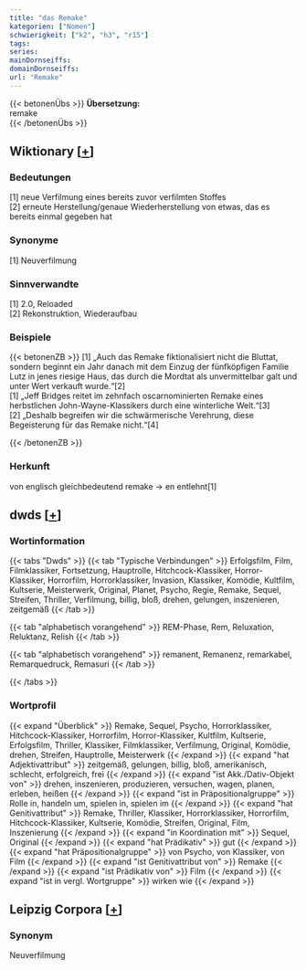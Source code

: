 ```yaml
---
title: "das Remake"
kategorien: ["Nomen"]
schwierigkeit: ["k2", "h3", "r15"]
tags:
series:
mainDornseiffs:
domainDornseiffs:
url: "Remake"
---
```


{{< betonenÜbs >}}
**Übersetzung:**  
remake  
{{< /betonenÜbs >}}

## Wiktionary [[+](https://de.wiktionary.org/wiki/Remake)]

### Bedeutungen
[1] neue Verfilmung eines bereits zuvor verfilmten Stoffes  
[2] erneute Herstellung/genaue Wiederherstellung von etwas, das es bereits einmal gegeben hat  

### Synonyme
[1] Neuverfilmung  

### Sinnverwandte
[1] 2.0, Reloaded  
[2] Rekonstruktion, Wiederaufbau  

### Beispiele
{{< betonenZB >}}
[1] „Auch das Remake fiktionalisiert nicht die Bluttat, sondern beginnt ein Jahr danach mit dem Einzug der fünfköpfigen Familie Lutz in jenes riesige Haus, das durch die Mordtat als unvermittelbar galt und unter Wert verkauft wurde.“[2]  
[1] „Jeff Bridges reitet im zehnfach oscarnominierten Remake eines herbstlichen John-Wayne-Klassikers durch eine winterliche Welt.“[3]  
[2] „Deshalb begreifen wir die schwärmerische Verehrung, diese Begeisterung für das Remake nicht.“[4]  

{{< /betonenZB >}}
### Herkunft
von englisch gleichbedeutend remake → en entlehnt[1]  



## dwds [[+](https://www.dwds.de/wb/Remake)]

### Wortinformation
{{< tabs "Dwds" >}}
{{< tab "Typische Verbindungen" >}}
Erfolgsfilm, Film, Filmklassiker, Fortsetzung, Hauptrolle, Hitchcock-Klassiker, Horror-Klassiker, Horrorfilm, Horrorklassiker, Invasion, Klassiker, Komödie, Kultfilm, Kultserie, Meisterwerk, Original, Planet, Psycho, Regie, Remake, Sequel, Streifen, Thriller, Verfilmung, billig, bloß, drehen, gelungen, inszenieren, zeitgemäß
{{< /tab >}}

{{< tab "alphabetisch vorangehend" >}}
REM-Phase, Rem, Reluxation, Reluktanz, Relish
{{< /tab >}}

{{< tab "alphabetisch vorangehend" >}}
remanent, Remanenz, remarkabel, Remarquedruck, Remasuri
{{< /tab >}}

{{< /tabs >}}

### Wortprofil
{{< expand "Überblick" >}} Remake, Sequel, Psycho, Horrorklassiker, Hitchcock-Klassiker, Horrorfilm, Horror-Klassiker, Kultfilm, Kultserie, Erfolgsfilm, Thriller, Klassiker, Filmklassiker, Verfilmung, Original, Komödie, drehen, Streifen, Hauptrolle, Meisterwerk {{< /expand >}}
{{< expand "hat Adjektivattribut" >}} zeitgemäß, gelungen, billig, bloß, amerikanisch, schlecht, erfolgreich, frei {{< /expand >}}
{{< expand "ist Akk./Dativ-Objekt von" >}} drehen, inszenieren, produzieren, versuchen, wagen, planen, erleben, heißen {{< /expand >}}
{{< expand "ist in Präpositionalgruppe" >}} Rolle in, handeln um, spielen in, spielen im {{< /expand >}}
{{< expand "hat Genitivattribut" >}} Remake, Thriller, Klassiker, Horrorklassiker, Horrorfilm, Hitchcock-Klassiker, Kultserie, Komödie, Streifen, Original, Film, Inszenierung {{< /expand >}}
{{< expand "in Koordination mit" >}} Sequel, Original {{< /expand >}}
{{< expand "hat Prädikativ" >}} gut {{< /expand >}}
{{< expand "hat Präpositionalgruppe" >}} von Psycho, von Klassiker, von Film {{< /expand >}}
{{< expand "ist Genitivattribut von" >}} Remake {{< /expand >}}
{{< expand "ist Prädikativ von" >}} Film {{< /expand >}}
{{< expand "ist in vergl. Wortgruppe" >}} wirken wie {{< /expand >}}

## Leipzig Corpora [[+](https://corpora.uni-leipzig.de/en/res?word=Remake&corpusId=deu_newscrawl-public_2018)]


### Synonym
Neuverfilmung

